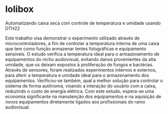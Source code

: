 # lolibox
Automatizando caixa seca com controle de temperatura e umidade usando DTH22 

Este trabalho visa demonstrar o experimento utilizado através de microcontroladores, a fim de controlar a temperatura interna de uma caixa que tem como função armazenar lentes fotográficas e equipamento sensíveis. O estudo verifica a temperatura ideal para o armazenamento de equipamentos do nicho audiovisual, evitando danos provenientes da alta umidade, que os deixam expostos à proliferação de fungos e bactérias. Através de sensores, foram realizados experimentos internos e externos, para aferir a temperatura e umidade ideal para o armazenamento dos equipamentos. Verificou-se também, qual a melhor solução para controlar o sistema de forma autônoma, visando a interação do usuário com a caixa, reduzindo o custo de energia elétrica. Com este estudo, espera-se uma economia significante na manutenção dos equipamentos e na aquisição de novos equipamentos diretamente ligados aos profissionais do ramo audiovisual.


